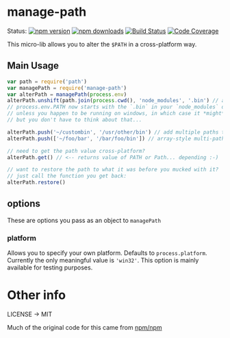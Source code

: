 # manage-path

Status:
[![npm version](https://img.shields.io/npm/v/manage-path.svg?style=flat-square)](https://www.npmjs.org/package/manage-path)
[![npm downloads](https://img.shields.io/npm/dm/manage-path.svg?style=flat-square)](http://npm-stat.com/charts.html?package=manage-path&from=2015-09-01)
[![Build Status](https://img.shields.io/travis/kentcdodds/node-manage-path.svg?style=flat-square)](https://travis-ci.org/kentcdodds/node-manage-path)
[![Code Coverage](https://img.shields.io/codecov/c/github/kentcdodds/node-manage-path.svg?style=flat-square)](https://codecov.io/github/kentcdodds/node-manage-path)

This micro-lib allows you to alter the `$PATH` in a cross-platform way.

## Main Usage

```javascript
var path = require('path')
var managePath = require('manage-path')
var alterPath = managePath(process.env)
alterPath.unshift(path.join(process.cwd(), 'node_modules', '.bin') // add one path to the beginning
// process.env.PATH now starts with the `.bin` in your `node_modules` directory :-)
// unless you happen to be running on windows, in which case it *might* be process.env.Path :-)
// but you don't have to think about that...

alterPath.push('~/custombin', '/usr/other/bin') // add multiple paths to the end
alterPath.push(['~/foo/bar', '/bar/foo/bin']) // array-style multi-path add for ultimate flexibility :-)

// need to get the path value cross-platform?
alterPath.get() // <-- returns value of PATH or Path... depending :-)

// want to restore the path to what it was before you mucked with it?
// just call the function you get back:
alterPath.restore()
```

## options

These are options you pass as an object to `managePath`

### platform

Allows you to specify your own platform. Defaults to `process.platform`. Currently the only meaningful value is
`'win32'`. This option is mainly available for testing purposes.

# Other info

LICENSE -> MIT

Much of the original code for this came from [npm/npm](https://github.com/npm/npm)

